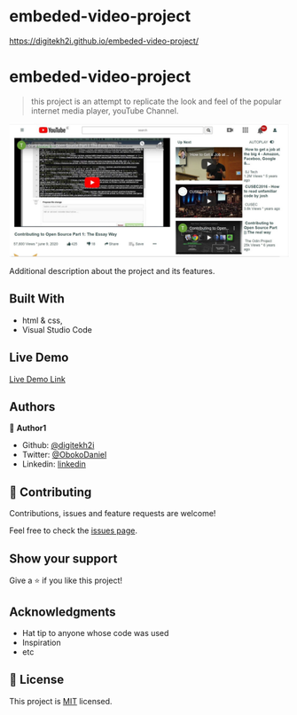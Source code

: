 # embeded-video-project
https://digitekh2i.github.io/embeded-video-project/

# embeded-video-project

> this project is an attempt to replicate the look and feel of the popular internet media player, youTube Channel.

![screenshot](image/final-pg.jpg)

Additional description about the project and its features.

## Built With

- html & css,
- Visual Studio Code

## Live Demo

[Live Demo Link](https://digitekh2i.github.io/embeded-video-project/)

## Authors

👤 **Author1**

- Github: [@digitekh2i](https://https://github.com/digitekh2i)
- Twitter: [@ObokoDaniel](https://twitter.com/ObokoDaniel)
- Linkedin: [linkedin](http://linkedin.com/in/daniel-dikachi-1luvtek101)

## 🤝 Contributing

Contributions, issues and feature requests are welcome!

Feel free to check the [issues page](issues/).

## Show your support

Give a ⭐️ if you like this project!

## Acknowledgments

- Hat tip to anyone whose code was used
- Inspiration
- etc

## 📝 License

This project is [MIT](lic.url) licensed.
